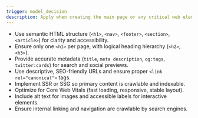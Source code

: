 ```yaml
---
trigger: model_decision
description: Apply when creating the main page or any critical web element that requires strong technical SEO, using semantic HTML, metadata, and SSR/SSG for crawlable, optimized content.
---
```


- Use semantic HTML structure (`<h1>`, `<nav>`, `<footer>`, `<section>`, `<article>`) for clarity and accessibility.
- Ensure only one `<h1>` per page, with logical heading hierarchy (`<h2>`, `<h3>`).
- Provide accurate metadata (`title`, `meta description`, `og:tags`, `twitter:cards`) for search and social previews.
- Use descriptive, SEO-friendly URLs and ensure proper `<link rel="canonical">` tags.
- Implement SSR or SSG so primary content is crawlable and indexable.
- Optimize for Core Web Vitals (fast loading, responsive, stable layout).
- Include alt text for images and accessible labels for interactive elements.
- Ensure internal linking and navigation are crawlable by search engines.
